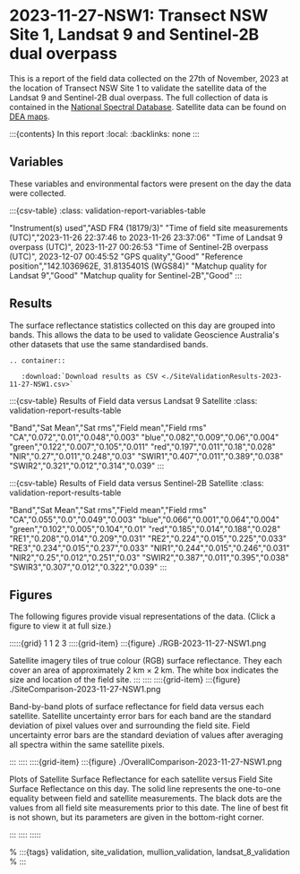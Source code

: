 # 2023-11-27-NSW1: Transect NSW Site 1, Landsat 9 and Sentinel-2B dual overpass

This is a report of the field data collected on the 27th of November, 2023 at the location of Transect NSW Site 1
to validate the satellite data of the Landsat 9 and Sentinel-2B dual overpass.
The full collection of data is contained in the [National Spectral Database](https://www.dea.ga.gov.au/products/national-spectral-database).
Satellite data can be found on [DEA maps](https://maps.dea.ga.gov.au/).

:::{contents} In this report
:local:
:backlinks: none
:::

## Variables

These variables and environmental factors were present on the day the data were collected.

:::{csv-table}
:class: validation-report-variables-table

"Instrument(s) used","ASD FR4 (18179/3)"
"Time of field site measurements (UTC)","2023-11-26 22:37:46 to 2023-11-26 23:37:06"
"Time of Landsat 9 overpass (UTC)", 2023-11-27 00:26:53
"Time of Sentinel-2B overpass (UTC)", 2023-12-07 00:45:52
"GPS quality","Good"
"Reference position","142.1036962E, 31.8135401S (WGS84)"
"Matchup quality for Landsat 9","Good"
"Matchup quality for Sentinel-2B","Good"
:::

## Results

The surface reflectance statistics collected on this day are grouped into bands.
This allows the data to be used to validate Geoscience Australia's other datasets that use the same standardised bands.

```{eval-rst}
.. container:: 

   :download:`Download results as CSV <./SiteValidationResults-2023-11-27-NSW1.csv>`
```

:::{csv-table} Results of Field data versus Landsat 9 Satellite
:class: validation-report-results-table

"Band","Sat Mean","Sat rms","Field mean","Field rms"
"CA","0.072","0.01","0.048","0.003"
"blue","0.082","0.009","0.06","0.004"
"green","0.122","0.007","0.105","0.011"
"red","0.197","0.011","0.18","0.028"
"NIR","0.27","0.011","0.248","0.03"
"SWIR1","0.407","0.011","0.389","0.038"
"SWIR2","0.321","0.012","0.314","0.039"
:::

:::{csv-table} Results of Field data versus Sentinel-2B Satellite
:class: validation-report-results-table

"Band","Sat Mean","Sat rms","Field mean","Field rms"
"CA","0.055","0.0","0.049","0.003"
"blue","0.066","0.001","0.064","0.004"
"green","0.102","0.005","0.104","0.01"
"red","0.185","0.014","0.188","0.028"
"RE1","0.208","0.014","0.209","0.031"
"RE2","0.224","0.015","0.225","0.033"
"RE3","0.234","0.015","0.237","0.033"
"NIR1","0.244","0.015","0.246","0.031"
"NIR2","0.25","0.012","0.251","0.03"
"SWIR2","0.387","0.011","0.395","0.038"
"SWIR3","0.307","0.012","0.322","0.039"
:::

## Figures

The following figures provide visual representations of the data. (Click a figure to view it at full size.)

:::::{grid} 1 1 2 3
::::{grid-item}
:::{figure} ./RGB-2023-11-27-NSW1.png

Satellite imagery tiles of true colour (RGB) surface reflectance.
They each cover an area of approximately 2&nbsp;km &times; 2&nbsp;km.
The white box indicates the size and location
of the field site.
:::
::::
::::{grid-item}
:::{figure} ./SiteComparison-2023-11-27-NSW1.png

Band-by-band plots of surface reflectance for field data versus each satellite.
Satellite uncertainty error bars for each band are the standard deviation
of pixel values over and surrounding the field site.
Field uncertainty error bars are the standard deviation of values after
averaging all spectra within the same satellite pixels.

:::
::::
::::{grid-item}
:::{figure} ./OverallComparison-2023-11-27-NSW1.png

Plots of Satellite Surface Reflectance for each satellite versus Field Site Surface Reflectance on this day.
The solid line represents the one-to-one equality between field and satellite measurements.
The black dots are the values from all field site measurements prior to this date.
The line of best fit is not shown, but its parameters are given in the bottom-right corner.

:::
::::
:::::

% :::{tags} validation, site_validation, mullion_validation, landsat_8_validation
% :::
    